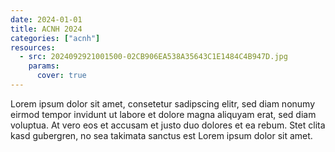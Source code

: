 ```yaml
---
date: 2024-01-01
title: ACNH 2024
categories: ["acnh"]
resources:
  - src: 2024092921001500-02CB906EA538A35643C1E1484C4B947D.jpg
    params:
      cover: true
---
```


Lorem ipsum dolor sit amet, consetetur sadipscing elitr, sed diam nonumy eirmod tempor invidunt ut labore et dolore magna aliquyam erat, sed diam voluptua. At vero eos et accusam et justo duo dolores et ea rebum. Stet clita kasd gubergren, no sea takimata sanctus est Lorem ipsum dolor sit amet.
